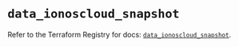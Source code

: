 # `data_ionoscloud_snapshot`

Refer to the Terraform Registry for docs: [`data_ionoscloud_snapshot`](https://registry.terraform.io/providers/ionos-cloud/ionoscloud/6.4.15/docs/data-sources/snapshot).
